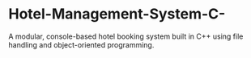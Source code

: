 # Hotel-Management-System-C-
A modular, console-based hotel booking system built in C++ using file handling and object-oriented programming.
